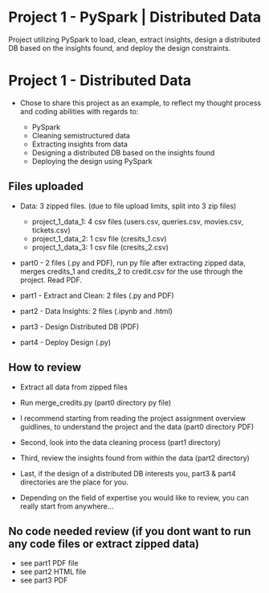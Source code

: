 # Project 1 - PySpark | Distributed Data

Project utilizing PySpark to load, clean, extract insights, design a distributed DB based on the insights found, and deploy the design constraints. 

# Project 1 - Distributed Data

- Chose to share this project as an example, to reflect my thought process and coding abilities with regards to:

	- PySpark
	- Cleaning semistructured data
	- Extracting insights from data
	- Designing a distributed DB based on the insights found
	- Deploying the design using PySpark

## Files uploaded

- Data: 3 zipped files. (due to file upload limits, split into 3 zip files)
	- project_1_data_1: 4 csv files (users.csv, queries.csv, movies.csv, tickets.csv)
	- project_1_data_2: 1 csv file (cresits_1.csv)
	- project_1_data_3: 1 csv file (cresits_2.csv)


- part0 - 2 files (.py and PDF), run py file after extracting zipped data, merges credits_1 and credits_2 to credit.csv for the use through the project. Read PDF. 
- part1 - Extract and Clean: 2 files (.py and PDF)
- part2 - Data Insights: 2 files (.ipynb and .html)
- part3 - Design Distributed DB (PDF)
- part4 - Deploy Design (.py)



## How to review

- Extract all data from zipped files
- Run merge_credits.py (part0 directory py file)
- I recommend starting from reading the project assignment overview guidlines, to understand the project and the data (part0 directory PDF)
- Second, look into the data cleaning process (part1 directory)
- Third, review the insights found from within the data (part2 directory)
- Last, if the design of a distributed DB interests you, part3 & part4 directories are the place for you. 

- Depending on the field of expertise you would like to review, you can really start from anywhere...

## No code needed review (if you dont want to run any code files or extract zipped data)

- see part1 PDF file
- see part2 HTML file
- see part3 PDF
